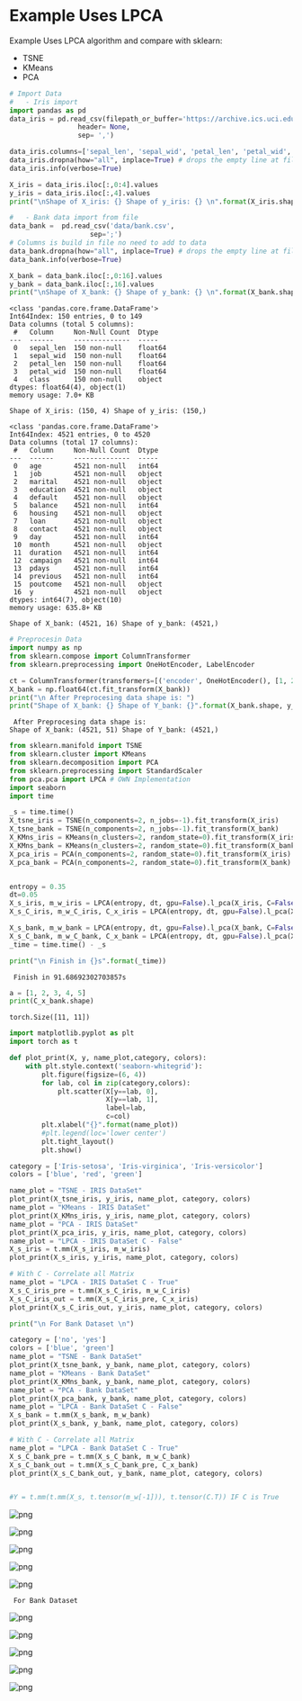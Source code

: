 # Example Uses LPCA
Example Uses LPCA algorithm and compare with sklearn:
 
 * TSNE
 * KMeans
 * PCA


```python
# Import Data
#   - Iris import
import pandas as pd
data_iris = pd.read_csv(filepath_or_buffer='https://archive.ics.uci.edu/ml/machine-learning-databases/iris/iris.data',
                 header= None, 
                 sep= ',')

data_iris.columns=['sepal_len', 'sepal_wid', 'petal_len', 'petal_wid', 'class']
data_iris.dropna(how="all", inplace=True) # drops the empty line at file-end
data_iris.info(verbose=True)

X_iris = data_iris.iloc[:,0:4].values
y_iris = data_iris.iloc[:,4].values
print("\nShape of X_iris: {} Shape of y_iris: {} \n".format(X_iris.shape, y_iris.shape))

#   - Bank data import from file 
data_bank =  pd.read_csv('data/bank.csv',
                    sep=';')
# Columns is build in file no need to add to data
data_bank.dropna(how="all", inplace=True) # drops the empty line at file-end
data_bank.info(verbose=True)

X_bank = data_bank.iloc[:,0:16].values
y_bank = data_bank.iloc[:,16].values
print("\nShape of X_bank: {} Shape of y_bank: {} \n".format(X_bank.shape, y_bank.shape))
```

    <class 'pandas.core.frame.DataFrame'>
    Int64Index: 150 entries, 0 to 149
    Data columns (total 5 columns):
     #   Column     Non-Null Count  Dtype  
    ---  ------     --------------  -----  
     0   sepal_len  150 non-null    float64
     1   sepal_wid  150 non-null    float64
     2   petal_len  150 non-null    float64
     3   petal_wid  150 non-null    float64
     4   class      150 non-null    object 
    dtypes: float64(4), object(1)
    memory usage: 7.0+ KB
    
    Shape of X_iris: (150, 4) Shape of y_iris: (150,) 
    
    <class 'pandas.core.frame.DataFrame'>
    Int64Index: 4521 entries, 0 to 4520
    Data columns (total 17 columns):
     #   Column     Non-Null Count  Dtype 
    ---  ------     --------------  ----- 
     0   age        4521 non-null   int64 
     1   job        4521 non-null   object
     2   marital    4521 non-null   object
     3   education  4521 non-null   object
     4   default    4521 non-null   object
     5   balance    4521 non-null   int64 
     6   housing    4521 non-null   object
     7   loan       4521 non-null   object
     8   contact    4521 non-null   object
     9   day        4521 non-null   int64 
     10  month      4521 non-null   object
     11  duration   4521 non-null   int64 
     12  campaign   4521 non-null   int64 
     13  pdays      4521 non-null   int64 
     14  previous   4521 non-null   int64 
     15  poutcome   4521 non-null   object
     16  y          4521 non-null   object
    dtypes: int64(7), object(10)
    memory usage: 635.8+ KB
    
    Shape of X_bank: (4521, 16) Shape of y_bank: (4521,) 
    



```python
# Preprocesin Data
import numpy as np
from sklearn.compose import ColumnTransformer
from sklearn.preprocessing import OneHotEncoder, LabelEncoder

ct = ColumnTransformer(transformers=[('encoder', OneHotEncoder(), [1, 2, 3, 4, 6, 7, 8, 10, 15])], remainder='passthrough')
X_bank = np.float64(ct.fit_transform(X_bank))
print("\n After Preprocesing data shape is: ")
print("Shape of X_bank: {} Shape of Y_bank: {}".format(X_bank.shape, y_bank.shape))
```

    
     After Preprocesing data shape is: 
    Shape of X_bank: (4521, 51) Shape of Y_bank: (4521,)



```python
from sklearn.manifold import TSNE
from sklearn.cluster import KMeans
from sklearn.decomposition import PCA
from sklearn.preprocessing import StandardScaler
from pca.pca import LPCA # OWN Implementation
import seaborn
import time

_s = time.time()
X_tsne_iris = TSNE(n_components=2, n_jobs=-1).fit_transform(X_iris)
X_tsne_bank = TSNE(n_components=2, n_jobs=-1).fit_transform(X_bank)
X_KMns_iris = KMeans(n_clusters=2, random_state=0).fit_transform(X_iris)
X_KMns_bank = KMeans(n_clusters=2, random_state=0).fit_transform(X_bank)
X_pca_iris = PCA(n_components=2, random_state=0).fit_transform(X_iris)
X_pca_bank = PCA(n_components=2, random_state=0).fit_transform(X_bank)


entropy = 0.35
dt=0.05
X_s_iris, m_w_iris = LPCA(entropy, dt, gpu=False).l_pca(X_iris, C=False)
X_s_C_iris, m_w_C_iris, C_x_iris = LPCA(entropy, dt, gpu=False).l_pca(X_iris, C=True)

X_s_bank, m_w_bank = LPCA(entropy, dt, gpu=False).l_pca(X_bank, C=False)
X_s_C_bank, m_w_C_bank, C_x_bank = LPCA(entropy, dt, gpu=False).l_pca(X_bank, C=True)
_time = time.time() - _s

print("\n Finish in {}s".format(_time))
```

    
     Finish in 91.68692302703857s



```python
a = [1, 2, 3, 4, 5]
print(C_x_bank.shape)
```

    torch.Size([11, 11])



```python
import matplotlib.pyplot as plt
import torch as t

def plot_print(X, y, name_plot,category, colors):
    with plt.style.context('seaborn-whitegrid'):
        plt.figure(figsize=(6, 4))
        for lab, col in zip(category,colors):
            plt.scatter(X[y==lab, 0],
                        X[y==lab, 1],
                        label=lab,
                        c=col)
        plt.xlabel("{}".format(name_plot)) 
        #plt.legend(loc='lower center')
        plt.tight_layout()
        plt.show()

category = ['Iris-setosa', 'Iris-virginica', 'Iris-versicolor']
colors = ['blue', 'red', 'green']

name_plot = "TSNE - IRIS DataSet"
plot_print(X_tsne_iris, y_iris, name_plot, category, colors)
name_plot = "KMeans - IRIS DataSet"
plot_print(X_KMns_iris, y_iris, name_plot, category, colors)
name_plot = "PCA - IRIS DataSet"
plot_print(X_pca_iris, y_iris, name_plot, category, colors)
name_plot = "LPCA - IRIS DataSet C - False"
X_s_iris = t.mm(X_s_iris, m_w_iris)
plot_print(X_s_iris, y_iris, name_plot, category, colors)

# With C - Correlate all Matrix
name_plot = "LPCA - IRIS DataSet C - True"
X_s_C_iris_pre = t.mm(X_s_C_iris, m_w_C_iris)
X_s_C_iris_out = t.mm(X_s_C_iris_pre, C_x_iris)
plot_print(X_s_C_iris_out, y_iris, name_plot, category, colors)

print("\n For Bank Dataset \n")

category = ['no', 'yes']
colors = ['blue', 'green']
name_plot = "TSNE - Bank DataSet"
plot_print(X_tsne_bank, y_bank, name_plot, category, colors)
name_plot = "KMeans - Bank DataSet"
plot_print(X_KMns_bank, y_bank, name_plot, category, colors)
name_plot = "PCA - Bank DataSet"
plot_print(X_pca_bank, y_bank, name_plot, category, colors)
name_plot = "LPCA - Bank DataSet C - False"
X_s_bank = t.mm(X_s_bank, m_w_bank)
plot_print(X_s_bank, y_bank, name_plot, category, colors)

# With C - Correlate all Matrix
name_plot = "LPCA - Bank DataSet C - True"
X_s_C_bank_pre = t.mm(X_s_C_bank, m_w_C_bank)
X_s_C_bank_out = t.mm(X_s_C_bank_pre, C_x_bank)
plot_print(X_s_C_bank_out, y_bank, name_plot, category, colors)


#Y = t.mm(t.mm(X_s, t.tensor(m_w[-1])), t.tensor(C.T)) IF C is True
```


![png](plots/output_5_0.png)



![png](plots/output_5_1.png)



![png](plots/output_5_2.png)



![png](plots/output_5_3.png)



![png](plots/output_5_4.png)


    
     For Bank Dataset 
    



![png](plots/output_5_6.png)



![png](plots/output_5_7.png)



![png](plots/output_5_8.png)



![png](plots/output_5_9.png)



![png](plots/output_5_10.png)
